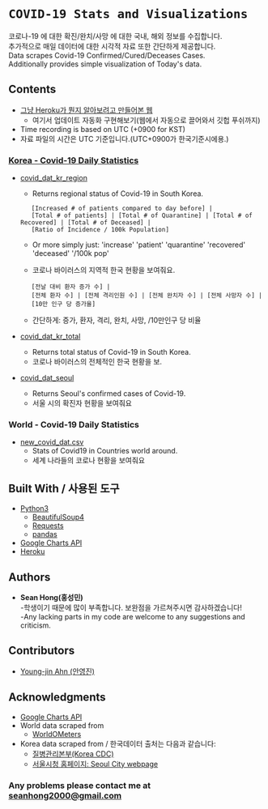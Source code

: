 # `COVID-19 Stats and Visualizations`
코로나-19 에 대한 확진/완치/사망 에 대한 국내, 해외 정보를 수집합니다. <br />
추가적으로 매일 데이터에 대한 시각적 자료 또한 간단하게 제공합니다. <br />
Data scrapes Covid-19 Confirmed/Cured/Deceases Cases. <br />
Additionally provides simple visualization of Today's data.


## Contents 
* [그냥 Heroku가 뭔지 알아보려고 만들어본 웹](https://covidstatsweb.herokuapp.com/map/korea)
  - 여기서 업데이트 자동화 구현해보기(웹에서 자동으로 끌어와서 깃헙 푸쉬까지)
* Time recording is based on UTC (+0900 for KST) 
* 자료 파일의 시간은 UTC 기준입니다.(UTC+0900가 한국기준시에용.)

### [Korea - Covid-19 Daily Statistics](https://github.com/KKodiac/Covid19_Stats/tree/master/Covid19/Data/Korea)

* [covid_dat_kr_region](https://github.com/KKodiac/Covid19_Stats/tree/master/map/src/data/Korea/covid_dat_kr_region.csv) 
  * Returns regional status of Covid-19 in South Korea.
   ```
      [Increased # of patients compared to day before] | 
      [Total # of patients] | [Total # of Quarantine] | [Total # of Recovered] | [Total # of Deceased] |
      [Ratio of Incidence / 100k Population]
    ```
   * Or more simply just: 'increase'	'patient'	'quarantine' 'recovered' 'deceased' '/100k pop'
  
  * 코로나 바이러스의 지역적 한국 현황을 보여줘요.
   ```
      [전날 대비 환자 증가 수] | 
      [전체 환자 수] | [전체 격리인원 수] | [전체 완치자 수] | [전체 사망자 수] |
      [10만 인구 당 증가율]
    ```
  * 간단하게: 증가, 환자, 격리, 완치, 사망, /10만인구 당 비율
  
* [covid_dat_kr_total](https://github.com/KKodiac/Covid19_Stats/tree/master/map/src/data/Korea/covid_dat_kr_total.csv) 
  * Returns total status of Covid-19 in South Korea.
  * 코로나 바이러스의 전체적인 한국 현황을 보.
  
* [covid_dat_seoul](https://github.com/KKodiac/Covid19_Stats/tree/master/map/src/data/Korea/covid_dat_seoul.csv) 
  * Returns Seoul's confirmed cases of Covid-19.
  * 서울 시의 확진자 현황을 보여줘요

### World - Covid-19 Daily Statistics

* [new_covid_dat.csv](https://github.com/KKodiac/Covid19_Stats/blob/master/map/src/data/World/new_covid_dat.csv)
  * Stats of Covid19 in Countries world around.
  * 세계 나라들의 코로나 현황을 보여줘요

## Built With / 사용된 도구
* [Python3](https://www.python.org/doc)<br />
  * [BeautifulSoup4](https://www.crummy.com/software/BeautifulSoup/bs4/doc/) <br />
  * [Requests](https://requests.readthedocs.io/en/master/)<br />
  * [pandas](https://pandas.pydata.org/pandas-docs/stable/reference/frame.html)
* [Google Charts API](https://developers.google.com/chart)
* [Heroku](https://covidstatsweb.herokuapp.com/map/korea)

## Authors

* **Sean Hong(홍성민)** <br />
-학생이기 때문에 많이 부족합니다. 보완점을 가르쳐주시면 감사하겠습니다!<br />
-Any lacking parts in my code are welcome to any suggestions and criticism.<br />

## Contributors

- [Young-jin Ahn (안영진)](https://github.com/snoop2head)

## Acknowledgments

* [Google Charts API](https://developers.google.com/chart)
* World data scraped from
    - [WorldOMeters](https://www.worldometers.info/coronavirus/#countries)
* Korea data scraped from / 한국데이터 출처는 다음과 같습니다:
    - [질병관리본부(Korea CDC)](http://ncov.mohw.go.kr/index_main.jsp)
    - [서울시청 홈페이지: Seoul City webpage](http://www.seoul.go.kr/coronaV/coronaStatus.do)

### Any problems please contact me at seanhong2000@gmail.com

